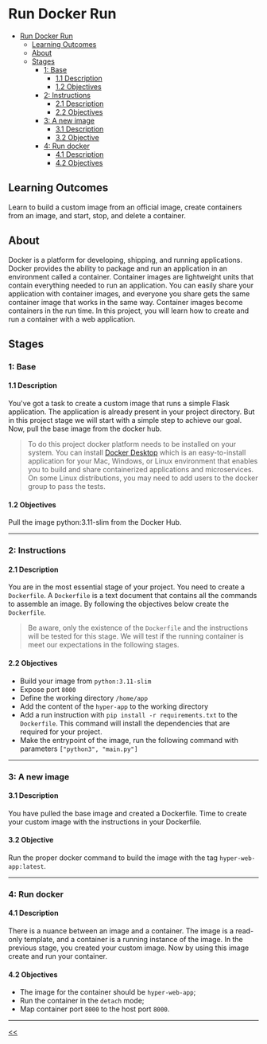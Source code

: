 # Run Docker Run

- [Run Docker Run](#run-docker-run)
  - [Learning Outcomes](#learning-outcomes)
  - [About](#about)
  - [Stages](#stages)
    - [1: Base](#1-base)
      - [1.1 Description](#11-description)
      - [1.2 Objectives](#12-objectives)
    - [2: Instructions](#2-instructions)
      - [2.1 Description](#21-description)
      - [2.2 Objectives](#22-objectives)
    - [3: A new image](#3-a-new-image)
      - [3.1 Description](#31-description)
      - [3.2 Objective](#32-objective)
    - [4: Run docker](#4-run-docker)
      - [4.1 Description](#41-description)
      - [4.2 Objectives](#42-objectives)

## Learning Outcomes
Learn to build a custom image from an official image, create containers from an image, and start, stop, and delete a container.

## About
Docker is a platform for developing, shipping, and running applications. Docker provides the ability to package and run an application in an environment called a container. Container images are lightweight units that contain everything needed to run an application. You can easily share your application with container images, and everyone you share gets the same container image that works in the same way. Container images become containers in the run time. In this project, you will learn how to create and run a container with a web application.

## Stages
### 1: Base
#### 1.1 Description
You've got a task to create a custom image that runs a simple Flask application. The application is already present in your project directory. But in this project stage we will start with a simple step to achieve our goal. Now, pull the base image from the docker hub.

>To do this project docker platform needs to be installed on your system. You can install [Docker Desktop](https://docs.docker.com/desktop/) which is an easy-to-install application for your Mac, Windows, or Linux environment that enables you to build and share containerized applications and microservices.
On some Linux distributions, you may need to add users to the docker group to pass the tests.

#### 1.2 Objectives
Pull the image python:3.11-slim from the Docker Hub.

<hr/>

### 2: Instructions
#### 2.1 Description
You are in the most essential stage of your project. You need to create a `Dockerfile`. A `Dockerfile` is a text document that contains all the commands to assemble an image. By following the objectives below create the `Dockerfile`.

>Be aware, only the existence of the `Dockerfile` and the instructions will be tested for this stage. We will test if the running container is meet our expectations in the following stages.

#### 2.2 Objectives
- Build your image from `python:3.11-slim`
- Expose port `8000`
- Define the working directory `/home/app`
- Add the content of the `hyper-app` to the working directory
- Add a run instruction with `pip install -r requirements.txt` to the `Dockerfile`. This command will install the dependencies that are required for your project.
- Make the entrypoint of the image, run the following command with parameters `["python3", "main.py"]`

<hr/>

### 3: A new image
#### 3.1 Description
You have pulled the base image and created a Dockerfile. Time to create your custom image with the instructions in your Dockerfile.

#### 3.2 Objective
Run the proper docker command to build the image with the tag `hyper-web-app:latest`.

<hr/>

### 4: Run docker
#### 4.1 Description
There is a nuance between an image and a container. The image is a read-only template, and a container is a running instance of the image. In the previous stage, you created your custom image. Now by using this image create and run your container.

#### 4.2 Objectives
- The image for the container should be `hyper-web-app`;
- Run the container in the `detach` mode;
- Map container port `8000` to the host port `8000`.

<hr/>

[<<](../../README.md#docker)

